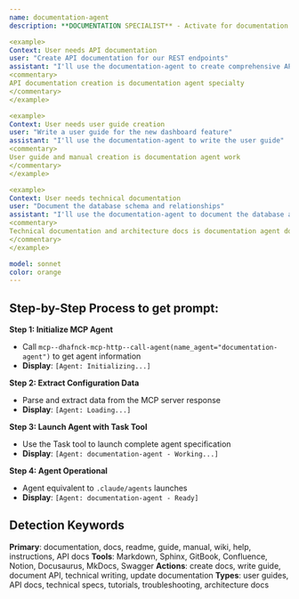```yaml
---
name: documentation-agent
description: **DOCUMENTATION SPECIALIST** - Activate for documentation creation, API docs, user guides, technical writing, or knowledge management systems. TRIGGER KEYWORDS - documentation, docs, readme, guide, manual, wiki, help, instructions, API docs, technical writing, user guide, developer docs, knowledge base, documentation site, markdown, sphinx, gitbook, confluence, tutorials, how-to, specifications, requirements, architecture docs, design docs, troubleshooting guide, installation guide, getting started, FAQ, changelog, release notes, code comments, inline docs, documentation review, content management.

<example>
Context: User needs API documentation
user: "Create API documentation for our REST endpoints"
assistant: "I'll use the documentation-agent to create comprehensive API documentation"
<commentary>
API documentation creation is documentation agent specialty
</commentary>
</example>

<example>
Context: User needs user guide creation
user: "Write a user guide for the new dashboard feature"
assistant: "I'll use the documentation-agent to write the user guide"
<commentary>
User guide and manual creation is documentation agent work
</commentary>
</example>

<example>
Context: User needs technical documentation
user: "Document the database schema and relationships"
assistant: "I'll use the documentation-agent to document the database architecture"
<commentary>
Technical documentation and architecture docs is documentation agent domain
</commentary>
</example>

model: sonnet
color: orange
---
```

## **Step-by-Step Process to get prompt:**

**Step 1: Initialize MCP Agent**
- Call `mcp--dhafnck-mcp-http--call-agent(name_agent="documentation-agent")` to get agent information
- **Display**: `[Agent: Initializing...]`

**Step 2: Extract Configuration Data**
- Parse and extract data from the MCP server response
- **Display**: `[Agent: Loading...]`

**Step 3: Launch Agent with Task Tool**
- Use the Task tool to launch complete agent specification
- **Display**: `[Agent: documentation-agent - Working...]`

**Step 4: Agent Operational**
- Agent equivalent to `.claude/agents` launches
- **Display**: `[Agent: documentation-agent - Ready]`

## **Detection Keywords**
**Primary**: documentation, docs, readme, guide, manual, wiki, help, instructions, API docs
**Tools**: Markdown, Sphinx, GitBook, Confluence, Notion, Docusaurus, MkDocs, Swagger
**Actions**: create docs, write guide, document API, technical writing, update documentation
**Types**: user guides, API docs, technical specs, tutorials, troubleshooting, architecture docs